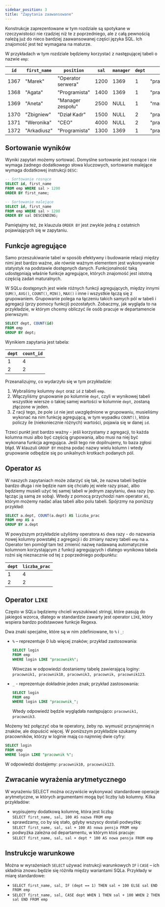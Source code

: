 ```yaml
---
sidebar_position: 3
title: "Zapytania zaawansowane"
---
```


Konstrukcje zaprezentowane w tym rozdziale są spotykane w rzeczywistości nie
rzadziej niż te z poprzedniego, ale z całą pewnością należą już do nieco bardziej
zaawansowanej części języka SQL. Ich znajomość jest też wymagana na maturze.

W przykładach w tym rozdziale będziemy korzystać z następującej tabeli o nazwie
`emp`:

| `id` | `first_name` | `position`         | `sal` | `manager` | `dept` | `login`        |
| ---- | ------------ | ------------------ | ----- | --------- | ------ | -------------- |
| 1367 | "Marek"      | "Operator serwera" | 1200  | 1369      | 1      | "pracownik1"   |
| 1368 | "Agata"      | "Programista"      | 1400  | 1369      | 1      | "pracownik10"  |
| 1369 | "Aneta"      | "Manager zespołu"  | 2500  | NULL      | 1      | "manager2"     |
| 1370 | "Zbigniew"   | "Dział Kadr"       | 1500  | NULL      | 2      | "pracownik3"   |
| 1371 | "Weronika"   | "CEO"              | 4000  | NULL      | 2      | "pracownik"    |
| 1372 | "Arkadiusz"  | "Programista"      | 1300  | 1369      | 1      | "pracownik123" |

## Sortowanie wyników

Wyniki zapytań możemy sortować. Domyślne sortowanie jest rosnące i nie wymaga
żadnego dodatkowego słowa kluczowych, sortowanie malejące wymaga dodatkowej
instrukcji `DESC`:

```sql
-- Sortowanie rosnące
SELECT id, first_name
FROM emp WHERE sal > 1200
ORDER BY first_name;

-- Sortowanie malejące
SELECT id, first_name
FROM emp WHERE sal > 1200
ORDER BY sal DESCENDING;
```

Pamiętajmy też, że klauzula `ORDER BY` jest zwykle jedną z ostatnich
pojawiających się w zapytaniu.

## Funkcje agregujące

Samo przeszukiwanie tabel w sposób efektywny i budowanie relacji między nimi jest
bardzo ważne, ale równie ważnym elementem jest wykonywanie statystyk na podstawie
dostępnych danych. Funkcjonalność taką udostępniają właśnie funkcje agregujące,
których znajomość jest istotną częścią zadań maturalnych.

W SQLu dostępnych jest wiele różnych funkcji agregujących, między innymi `SUM()`,
`AVG()`, `COUNT()`, `MIN()`, `MAX()` i inne i wszystkie łączą się z grupowaniem.
Grupowanie polega na łączeniu takich samych pól w tabeli i agregacji (przy
pomocy funkcji) pozostałych. Zobaczmy, jak wygląda to na przykładzie, w którym
chcemy obliczyć ile osób pracuje w departamencie pierwszym:

```sql
SELECT dept, COUNT(id)
FROM emp
GROUP BY dept;
```

Wynikiem zapytania jest tabela:

| `dept` | `count_id` |
| ------ | ---------- |
| 1      | 4          |
| 2      | 2          |

Przeanalizujmy, co wydarzyło się w tym przykładzie:

1. Wybraliśmy kolumny `dept` oraz `id` z tabeli `emp`.
2. Włączyliśmy grupowanie po kolumnie `dept`, czyli w wynikowej tabeli wszystkie
   wiersze o takiej samej wartości w kolumnie `dept`, zostaną złączone w jeden.
3. Z racji tego, że pole `id` nie jest uwzględnione w grupowaniu, musieliśmy
   wykonać na nim funkcję agregującą, w tym wypadku `COUNT()`, która policzy ile
   (niekoniecznie różnych) wartości, pojawia się w danej `id`.

Trzeci punkt jest bardzo ważny - jeśli korzystamy z agregacji, to każda kolumna
musi albo być częścią grupowania, albo musi na niej być wykonana funkcja
agregująca. Jeśli tego nie dopilnujemy, to baza zgłosi błąd. W klauzuli
`GROUP BY` można podać nazwy wielu kolumn i wtedy grupowanie odbędzie się po
unikalnych krotkach podanych pól.

## Operator `AS`

W naszych zapytaniach może zdarzyć się tak, że nazwa tabeli będzie bardzo długa
i nie będzie nam się chciało jej wiele razy pisać, albo będziemy musieli użyć
tej samej tabeli w jednym zapytaniu, dwa razy (np. łącząc ją samą ze sobą).
Wtedy z pomocą przychodzi nam operator `AS`, którym możemy nadać alias tabeli
albo polu tabeli. Spójrzmy na poniższy przykład:

```sql
SELECT a.dept, COUNT(a.dept) AS liczba_prac
FROM emp AS a
GROUP BY a.dept
```

W powyższym przykładzie użyliśmy operatora `AS` dwa razy - do nazwania nowej
kolumny powstałej z agregacji i do zmiany nazwy tabeli `emp` na `a`. Operator
ten pomógł tam też zmienić nazwę nadawaną automatycznie kolumnom korzystającym
z funkcji agregujących i dlatego wynikowa tabela rożni się nieznacznie od tej
z poprzedniego podpunktu:

| `dept` | `liczba_prac` |
| ------ | ------------- |
| 1      | 4             |
| 2      | 2             |

## Operator `LIKE`

Często w SQLu będziemy chcieli wyszukiwać stringi, które pasują do jakiegoś
wzorca, dlatego w standardzie zawarty jest operator `LIKE`, który wspiera bardzo
podstawowe funkcje Regexa.

Dwa znaki specjalne, które są w nim zdefiniowane, to `%` i `_`:

- `%` – reprezentuje 0 lub więcej znaków; przykład zastosowania:

  ```sql
  SELECT login
  FROM emp
  WHERE login LIKE "pracownik%";
  ```

  Wówczas w odpowiedzi dostaniemy tabelę zawierającą loginy:
  `pracownik1, pracownik10, pracownik3, pracownik, pracownik123`.

- `_` - reprezentuje dokładnie jeden znak; przykład zastosowania:

  ```sql
  SELECT login
  FROM emp
  WHERE login LIKE "pracownik_";
  ```

  Wtedy odpowiedź będzie wyglądała następująco: `pracownik1, pracownik3`.

Możemy też połączyć oba te operatory, żeby np. wymusić przynajmniej n znaków,
ale dopuścić więcej. W poniższym przykładzie szukamy pracowników, którzy w
loginie mają co najmniej dwie cyfry:

```sql
SELECT login
FROM emp
WHERE login LIKE "pracownik %";
```

W odpowiedzi dostajemy: `pracownik10, pracownik123`.

## Zwracanie wyrażenia arytmetycznego

W wyrażeniu SELECT można oczywiście wykonywać standardowe operacje arytmetyczne,
w których argumentami mogą być liczby lub kolumny. Kilka przykładów:

- wypisujemy dodatkową kolumnę, która jest liczbą:  
  `SELECT first_name, sal, 100 AS nazwa FROM emp`
- sprawdzamy, co by się stało, gdyby wszyscy dostali podwyżkę:  
  `SELECT first_name, sal, sal + 100 AS nowa pensja FROM emp`
- podwyżka zależna od departamentu, w którym ktoś pracuje:  
  `SELECT first_name, sal, sal + dept * 100 AS nowa pensja FROM emp`

## Instrukcje warunkowe

Można w wyrażeniach `SELECT` używać instrukcji warunkowych `IF` i `CASE` – ich
składnia znowu będzie się różniła między wariantami SQLa. Przykłady w miarę
standardowe:

- `SELECT first_name, sal, IF (dept == 1) THEN sal + 100 ELSE sal END FROM emp`
- `SELECT first_name, sal, CASE dept WHEN 1 THEN sal + 100 WHEN 2 THEN sal END FROM emp`
